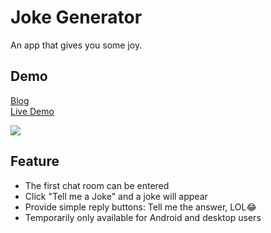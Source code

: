 # Joke Generator
An app that gives you some joy.

## Demo
[Blog]()  
[Live Demo](https://winnie0609.github.io/joke-generator/joke.html)

![](https://i.imgur.com/NMfSYoI.gif)

## Feature
* The first chat room can be entered
* Click "Tell me a Joke" and a joke will appear
* Provide simple reply buttons: Tell me the answer, LOL😂
* Temporarily only available for Android and desktop users
